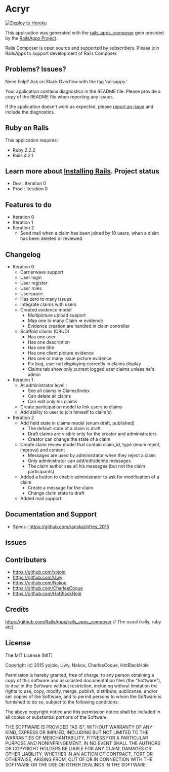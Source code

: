 Acryr
================

[![Deploy to Heroku](https://www.herokucdn.com/deploy/button.png)](https://heroku.com/deploy)

This application was generated with the [rails_apps_composer](https://github.com/RailsApps/rails_apps_composer) gem
provided by the [RailsApps Project](http://railsapps.github.io/).

Rails Composer is open source and supported by subscribers. Please join RailsApps to support development of Rails Composer.

Problems? Issues?
-----------

Need help? Ask on Stack Overflow with the tag 'railsapps.'

Your application contains diagnostics in the README file. Please provide a copy of the README file when reporting any issues.

If the application doesn't work as expected, please [report an issue](https://github.com/RailsApps/rails_apps_composer/issues)
and include the diagnostics.

Ruby on Rails
-------------

This application requires:

- Ruby 2.2.2
- Rails 4.2.1

Learn more about [Installing Rails](http://railsapps.github.io/installing-rails.html).
Project status
---------------
 - Dev : Iteration 0
 - Prod  : Iteration 0

Features to do
---------------
 - Iteration 0
 - Iteration 1
 - Iteration 2
    - Send mail when a claim has been joined by 10 users, when a claim has been deleted or reviewed

Changelog
---------------
 - Iteration 0
    - Carrierwave support
    - User login
    - User register
    - User roles
    - Userspace
    - Has zero to many issues
    - Integrate claims with users
    - Created evidence model
        - Multipicture upload support
        - Map one to many Claim => evidence
        - Evidence creation are handled in claim controller
    - Scaffold claims (CRUD)
        - Has one user
        - Has one description
        - Has one title
        - Has one client picture evidence
        - Has one or many issue picture evidence
        - Fix bug, user not displaying correctly in claims display
        - Claims tab show only current logged user claims unless he's admin
  - Iteration 1
      - At administrator level :
          - See all claims in Claims/Index
          - Can delete all claims
          - Can edit only his claims
      - Create participation model to link users to claims
      - Add ability to user to join himself to claim(s)
  - Iteration 2
      - Add field state in claims model (enum  draft, published)
          - The default state of a claim is draft
          - Draft claims are visible only for the creator and administrators
          - Creator can change the state of a claim
      - Create claim review model that contain claim_id, type (enum reject, improve) and content
          - Messages are used by administrator when they reject a claim
          - Only administrator can add/edit/delete messages
          - The claim author see all his messages (but not the claim participants)
      - Added a button to enable administrator to ask for modification of a claim
          - Create a message for the claim
          - Change claim state to draft
      - Added mail support


Documentation and Support
-------------------------
 - Specs : https://github.com/ranska/infres_2015

Issues
-------------

Contributers
------------
 - https://github.com/yojolo
 - https://github.com/Uwy
 - https://github.com/Nakou
 - https://github.com/CharlesCoque
 - https://github.com/HotBlackHole

Credits
-------
https://github.com/RailsApps/rails_apps_composer
// The usual (rails, ruby etc)

License
-------
The MIT License (MIT)

Copyright (c) 2015 yojolo, Uwy, Nakou, CharlesCoque, HotBlackHole

Permission is hereby granted, free of charge, to any person obtaining a copy
of this software and associated documentation files (the "Software"), to deal
in the Software without restriction, including without limitation the rights
to use, copy, modify, merge, publish, distribute, sublicense, and/or sell
copies of the Software, and to permit persons to whom the Software is
furnished to do so, subject to the following conditions:

The above copyright notice and this permission notice shall be included in
all copies or substantial portions of the Software.

THE SOFTWARE IS PROVIDED "AS IS", WITHOUT WARRANTY OF ANY KIND, EXPRESS OR
IMPLIED, INCLUDING BUT NOT LIMITED TO THE WARRANTIES OF MERCHANTABILITY,
FITNESS FOR A PARTICULAR PURPOSE AND NONINFRINGEMENT. IN NO EVENT SHALL THE
AUTHORS OR COPYRIGHT HOLDERS BE LIABLE FOR ANY CLAIM, DAMAGES OR OTHER
LIABILITY, WHETHER IN AN ACTION OF CONTRACT, TORT OR OTHERWISE, ARISING FROM,
OUT OF OR IN CONNECTION WITH THE SOFTWARE OR THE USE OR OTHER DEALINGS IN
THE SOFTWARE.
